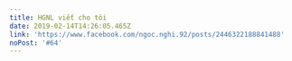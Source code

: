 ```yaml
---
title: HGNL viết cho tôi
date: 2019-02-14T14:26:05.465Z
link: 'https://www.facebook.com/ngoc.nghi.92/posts/2446322188841488'
noPost: '#64'
---
```


